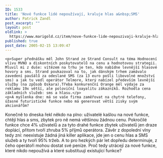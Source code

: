 ```yaml
---
ID: 1533
title: 'Nové funkce lidé nepoužívají, kraluje hlas a&nbsp;SMS'
author: Patrick Zandl
post_excerpt: ""
layout: post
oldlink: >
  https://www.marigold.cz/item/nove-funkce-lide-nepouzivaji-kraluje-hlas-a-sms
published: true
post_date: 2005-02-15 13:09:47
---
```

	<p>Super přednášku měl John Strand ze Strand Consult na téma Hodnocení vlivu MVNO a diskontních poskytovatelů na cenu a hodnotovou strategii. Mluvil mi z duše: vítězem na trhu je ten, kdo nabídne levnější hlasové hovory a sms. Strand poukazoval na to, jak dánským trhem zamávalo zavedení paušálů za odeslané SMS (za 13 euro pošli libovolné množství sms) a jak tu vedl operátor Telmore, který nabízel především levnější služby (na způsob Oskara).Třeba konkurenční Orange měl výdaje za reklamu 19x větší, ale poloviční loayalitu zákazníků. Rozhodla cena základních služeb: sms a hlasu.</p>
	<p>A myšlenka dne: má se vaše firma zaměřovat na chytré telefony, úžasné futuristické funkce nebo má generovat větší zisky svým akcionářům? 
Konečně to dneska řekl někdo na plno: uživatelé kašlou na nové funkce, chtějí hlas  a sms, zbytek pro ně nemá většinou žádnou cenu. Pokročilé funkce chce 4% uživatelů a za tyto drahé funkce zbytek uživatelů jen draze doplácí, přitom tvoří zhruba 5% příjmů operátora. 
Závěr z dopolední vlny tedy zní: neexistuje žádná jiná killer aplikace, jde jen o cenu hlas a SMS služeb a ty tvoří 95% tržeb. A to pro hezkých pár let dopředu determinuje, z čeho operátoři mohou dostat své peníze. Proč tedy utrácejí za nové funkce, které nikdo nepoužívá a které substituují existující funkce?
</p>